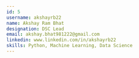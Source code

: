 ```yaml
---
id: 5
username: akshayrb22
name: Akshay Ram Bhat
designation: DSC Lead
email: akshay.bhat981222@gmail.com
linkedin: www.linkedin.com/in/akshayrb22
skills: Python, Machine Learning, Data Science
---
```

